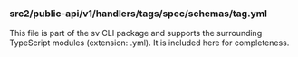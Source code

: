 ### src2/public-api/v1/handlers/tags/spec/schemas/tag.yml

This file is part of the sv CLI package and supports the surrounding TypeScript modules (extension: .yml). It is included here for completeness.